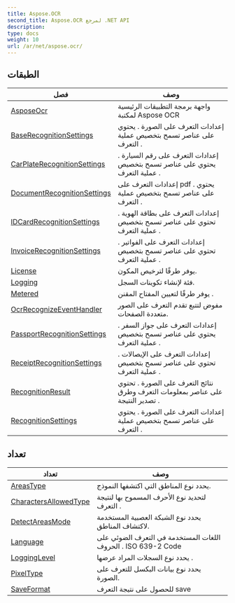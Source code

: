 ```yaml
---
title: Aspose.OCR
second_title: Aspose.OCR لمرجع .NET API
description: 
type: docs
weight: 10
url: /ar/net/aspose.ocr/
---
```



## الطبقات

| فصل | وصف |
| --- | --- |
| [AsposeOcr](./asposeocr/) | واجهة برمجة التطبيقات الرئيسية لمكتبة Aspose OCR |
| [BaseRecognitionSettings](./baserecognitionsettings/) | إعدادات التعرف على الصورة . يحتوي على عناصر تسمح بتخصيص عملية التعرف . |
| [CarPlateRecognitionSettings](./carplaterecognitionsettings/) | إعدادات التعرف على رقم السيارة . يحتوي على عناصر تسمح بتخصيص عملية التعرف . |
| [DocumentRecognitionSettings](./documentrecognitionsettings/) | إعدادات التعرف على pdf . يحتوي على عناصر تسمح بتخصيص عملية التعرف . |
| [IDCardRecognitionSettings](./idcardrecognitionsettings/) | إعدادات التعرف على بطاقة الهوية . تحتوي على عناصر تسمح بتخصيص عملية التعرف . |
| [InvoiceRecognitionSettings](./invoicerecognitionsettings/) | إعدادات التعرف على الفواتير . تحتوي على عناصر تسمح بتخصيص عملية التعرف . |
| [License](./license/) | يوفر طرقًا لترخيص المكون. |
| [Logging](./logging/) | فئة لإنشاء تكوينات السجل. |
| [Metered](./metered/) | يوفر طرقًا لتعيين المفتاح المقنن . |
| [OcrRecognizeEventHandler](./ocrrecognizeeventhandler/) | مفوض لتتبع تقدم التعرف على الصور متعددة الصفحات. |
| [PassportRecognitionSettings](./passportrecognitionsettings/) | إعدادات التعرف على جواز السفر . يحتوي على عناصر تسمح بتخصيص عملية التعرف . |
| [ReceiptRecognitionSettings](./receiptrecognitionsettings/) | إعدادات التعرف على الإيصالات . تحتوي على عناصر تسمح بتخصيص عملية التعرف . |
| [RecognitionResult](./recognitionresult/) | نتائج التعرف على الصورة . تحتوي على عناصر بمعلومات التعرف وطرق تصدير النتيجة . |
| [RecognitionSettings](./recognitionsettings/) | إعدادات التعرف على الصورة . يحتوي على عناصر تسمح بتخصيص عملية التعرف . |
## تعداد

| تعداد | وصف |
| --- | --- |
| [AreasType](./areastype/) | يحدد نوع المناطق التي اكتشفها النموذج. |
| [CharactersAllowedType](./charactersallowedtype/) | لتحديد نوع الأحرف المسموح بها لنتيجة التعرف . |
| [DetectAreasMode](./detectareasmode/) | يحدد نوع الشبكة العصبية المستخدمة لاكتشاف المناطق. |
| [Language](./language/) | اللغات المستخدمة في التعرف الضوئي على الحروف . ISO 639-2 Code |
| [LoggingLevel](./logginglevel/) | يحدد نوع السجلات المراد عرضها . |
| [PixelType](./pixeltype/) | يحدد نوع بيانات البكسل للتعرف على الصورة. |
| [SaveFormat](./saveformat/) | للحصول على نتيجة التعرف save |


